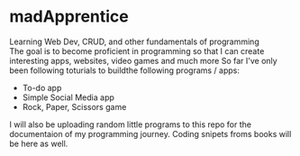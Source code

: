 # madApprentice
Learning Web Dev, CRUD, and other fundamentals of programming  
The goal is to become proficient in programming so that I can create interesting apps, websites, video games and much more
So far I've only been following toturials to buildthe following programs / apps:
- To-do app
- Simple Social Media app 
- Rock, Paper, Scissors game

I will also be uploading random little programs to this repo for the documentaion of my programming journey.
Coding snipets froms books will be here as well. 